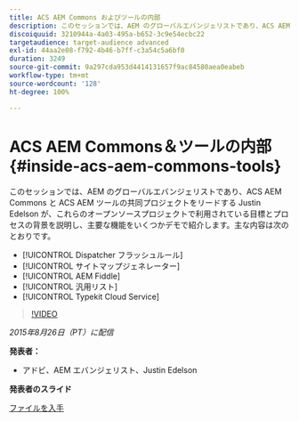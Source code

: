 ```yaml
---
title: ACS AEM Commons およびツールの内部
description: このセッションでは、AEM のグローバルエバンジェリストであり、ACS AEM Commons と ACS AEM ツールの共同プロジェクトをリードする Justin Edelson が、これらのオープンソースプロジェクトで利用されている目標とプロセスの背景を説明し、主要な機能をいくつかデモで紹介します。
discoiquuid: 3210944a-4a03-495a-b652-3c9e54ecbc22
targetaudience: target-audience advanced
exl-id: 44aa2e08-f792-4b46-b7ff-c3a54c5a6bf0
duration: 3249
source-git-commit: 9a297cda953d4414131657f9ac84580aea0eabeb
workflow-type: tm+mt
source-wordcount: '128'
ht-degree: 100%

---
```


# ACS AEM Commons＆ツールの内部{#inside-acs-aem-commons-tools}

このセッションでは、AEM のグローバルエバンジェリストであり、ACS AEM Commons と ACS AEM ツールの共同プロジェクトをリードする Justin Edelson が、これらのオープンソースプロジェクトで利用されている目標とプロセスの背景を説明し、主要な機能をいくつかデモで紹介します。主な内容は次のとおりです。

* [!UICONTROL Dispatcher フラッシュルール]
* [!UICONTROL サイトマップジェネレーター]
* [!UICONTROL AEM Fiddle]
* [!UICONTROL 汎用リスト]
* [!UICONTROL Typekit Cloud Service]

>[!VIDEO](https://video.tv.adobe.com/v/19374/?quality=9)

*2015年8月26日（PT）に配信*

**発表者：**

* アドビ、AEM エバンジェリスト、Justin Edelson

**発表者のスライド**

[ファイルを入手](assets/08262015-commons-and-tools.pptx)
<!--
[Get back to the Overview](https://helpx.adobe.com/experience-manager/kt/eseminars/gems/aem-index.html)
-->
